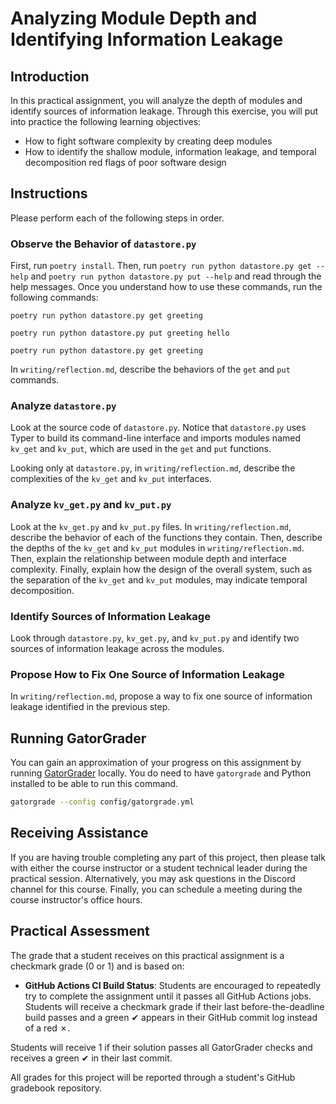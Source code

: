 # Analyzing Module Depth and Identifying Information Leakage

## Introduction

In this practical assignment, you will analyze the depth of modules and identify sources of information leakage. Through this exercise, you will put into practice the following learning objectives:

- How to fight software complexity by creating deep modules
- How to identify the shallow module, information leakage, and temporal decomposition red flags of poor software design

## Instructions

Please perform each of the following steps in order.

### Observe the Behavior of `datastore.py`

First, run `poetry install`. Then, run `poetry run python datastore.py get --help` and `poetry run python datastore.py put --help` and read through the help messages. Once you understand how to use these commands, run the following commands:

```console
poetry run python datastore.py get greeting
```

```console
poetry run python datastore.py put greeting hello
```

```console
poetry run python datastore.py get greeting
```

In `writing/reflection.md`, describe the behaviors of the `get` and `put` commands.

### Analyze `datastore.py`

Look at the source code of `datastore.py`. Notice that `datastore.py` uses Typer to build its command-line interface and imports modules named `kv_get` and `kv_put`, which are used in the `get` and `put` functions.

Looking only at `datastore.py`, in `writing/reflection.md`, describe the complexities of the `kv_get` and `kv_put` interfaces.

### Analyze `kv_get.py` and `kv_put.py`

Look at the `kv_get.py` and `kv_put.py` files. In `writing/reflection.md`, describe the behavior of each of the functions they contain. Then, describe the depths of the `kv_get` and `kv_put` modules in `writing/reflection.md`. Then, explain the relationship between module depth and interface complexity. Finally, explain how the design of the overall system, such as the separation of the `kv_get` and `kv_put` modules, may indicate temporal decomposition.

### Identify Sources of Information Leakage

Look through `datastore.py`, `kv_get.py`, and `kv_put.py` and identify two sources of information leakage across the modules.

### Propose How to Fix One Source of Information Leakage

In `writing/reflection.md`, propose a way to fix one source of information leakage identified in the previous step.

## Running GatorGrader

You can gain an approximation of your progress on this assignment by running [GatorGrader](https://github.com/GatorEducator/gatorgrader) locally. You do need to have `gatorgrade` and Python installed to be able to run this command.

```bash
gatorgrade --config config/gatorgrade.yml
```

## Receiving Assistance

If you are having trouble completing any part of this project, then please talk with either the course instructor or a student technical leader during the practical session. Alternatively, you may ask questions in the Discord channel for this course. Finally, you can schedule a meeting during the course instructor's office hours.

## Practical Assessment

The grade that a student receives on this practical assignment is a checkmark grade (0 or 1) and is based on:

- **GitHub Actions CI Build Status**: Students are encouraged to repeatedly try to complete the assignment until it passes all GitHub Actions jobs. Students will receive a checkmark grade if their last before-the-deadline build passes and a green ✔ appears in their GitHub commit log instead of a red ✗.

Students will receive 1 if their solution passes all GatorGrader checks and receives a green ✔ in their last commit.

All grades for this project will be reported through a student's GitHub gradebook repository.
